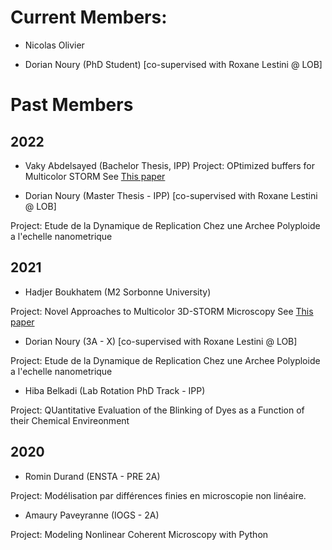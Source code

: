 # Current Members:

- Nicolas Olivier

- Dorian Noury (PhD Student) [co-supervised with Roxane Lestini @ LOB]


# Past Members

## 2022

- Vaky Abdelsayed (Bachelor Thesis, IPP)
Project: OPtimized buffers for Multicolor STORM
See [This paper](https://www.biorxiv.org/content/10.1101/2022.05.19.491818v1)

- Dorian Noury (Master Thesis - IPP) [co-supervised with Roxane Lestini @ LOB]

Project: Etude de la Dynamique de Replication Chez une Archee Polyploide a l'echelle nanometrique


## 2021

- Hadjer Boukhatem (M2 Sorbonne University)

<!--  ![](https://nolab.github.io/Webpage/images/Hadjer.png) -->

Project: Novel Approaches to Multicolor 3D-STORM Microscopy
See [This paper](https://www.biorxiv.org/content/10.1101/2022.05.19.491818v1)


- Dorian Noury (3A - X) [co-supervised with Roxane Lestini @ LOB]

Project: Etude de la Dynamique de Replication Chez une Archee Polyploide a l'echelle nanometrique

- Hiba Belkadi (Lab Rotation PhD Track - IPP)

Project: QUantitative Evaluation of the Blinking of Dyes as a Function of their Chemical Envireonment

## 2020

- Romin Durand (ENSTA - PRE 2A) 

Project: Modélisation par différences finies en microscopie non linéaire.

- Amaury Paveyranne (IOGS - 2A) 

Project: Modeling Nonlinear Coherent Microscopy with Python
